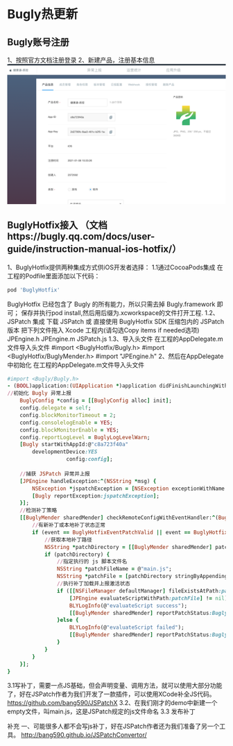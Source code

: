 # Bugly热更新

## Bugly账号注册

1、按照官方文档注册登录
2、新建产品，注册基本信息
![Image text](../assets/images/bugly/bugly1.png)

## BuglyHotfix接入 （文档https://bugly.qq.com/docs/user-guide/instruction-manual-ios-hotfix/）
1、BuglyHotfix提供两种集成方式供iOS开发者选择：
  1.1通过CocoaPods集成
  在工程的Podfile里面添加以下代码：
  ```ruby
  pod 'BuglyHotfix'
  ```
  BuglyHotfix 已经包含了 Bugly 的所有能力，所以只需去掉 Bugly.framework 即可；
  保存并执行pod install,然后用后缀为.xcworkspace的文件打开工程.
  1.2、JSPatch 集成
下载 JSPatch 或 直接使用 BuglyHotfix SDK 压缩包内的 JSPatch 版本
把下列文件拖入 Xcode 工程内(请勾选Copy items if needed选项)
JPEngine.h
JPEngine.m
JSPatch.js
1.3、导入头文件
在工程的AppDelegate.m文件导入头文件
#import <BuglyHotfix/Bugly.h>
#import <BuglyHotfix/BuglyMender.h>
#import "JPEngine.h"
2、然后在AppDelegate中初始化
在工程的AppDelegate.m文件导入头文件
```ruby
#import <Bugly/Bugly.h>
- (BOOL)application:(UIApplication *)application didFinishLaunchingWithOptions:(NSDictionary *)launchOptions {
//初始化 Bugly 异常上报
    BuglyConfig *config = [[BuglyConfig alloc] init];
    config.delegate = self;
    config.blockMonitorTimeout = 2;
    config.consolelogEnable = YES;
    config.blockMonitorEnable = YES;
    config.reportLogLevel = BuglyLogLevelWarn;
    [Bugly startWithAppId:@"c8a723f40a"
        developmentDevice:YES
                   config:config];

    //捕获 JSPatch 异常并上报
    [JPEngine handleException:^(NSString *msg) {
        NSException *jspatchException = [NSException exceptionWithName:@"Hotfix Exception" reason:msg userInfo:nil];
        [Bugly reportException:jspatchException];
    }];
    //检测补丁策略
    [[BuglyMender sharedMender] checkRemoteConfigWithEventHandler:^(BuglyHotfixEvent event, NSDictionary *patchInfo) {
        //有新补丁或本地补丁状态正常
        if (event == BuglyHotfixEventPatchValid || event == BuglyHotfixEventNewPatch) {
            //获取本地补丁路径
            NSString *patchDirectory = [[BuglyMender sharedMender] patchDirectory];
            if (patchDirectory) {
                //指定执行的 js 脚本文件名
                NSString *patchFileName = @"main.js";
                NSString *patchFile = [patchDirectory stringByAppendingPathComponent:patchFileName];
                //执行补丁加载并上报激活状态
                if ([[NSFileManager defaultManager] fileExistsAtPath:patchFile] &&
                    [JPEngine evaluateScriptWithPath:patchFile] != nil) {
                    BLYLogInfo(@"evaluateScript success");
                    [[BuglyMender sharedMender] reportPatchStatus:BuglyHotfixPatchStatusActiveSucess];
                }else {
                    BLYLogInfo(@"evaluateScript failed");
                    [[BuglyMender sharedMender] reportPatchStatus:BuglyHotfixPatchStatusActiveFail];
                }
            }
        }
    }];
}
```
3.1写补丁，需要一点JS基础，但会声明变量、调用方法，就可以使用大部分功能了，好在JSPatch作者为我们开发了一款插件，可以使用XCode补全JS代码。
https://github.com/bang590/JSPatchX
3.2、在我们刚才的demo中新建一个empty文件，叫main.js，这是JSPatch规定的js文件命名
3.3 发布补丁

补充
一、可能很多人都不会写js补丁，好在JSPatch作者还为我们准备了另一个工具。
http://bang590.github.io/JSPatchConvertor/
